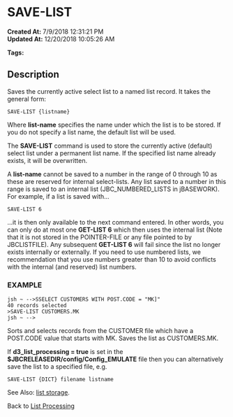 # SAVE-LIST

**Created At:** 7/9/2018 12:31:21 PM  
**Updated At:** 12/20/2018 10:05:26 AM  

**Tags:**
<badge text='lists' vertical='middle' />

## Description 

Saves the currently active select list to a named list record. It takes the general form:

```
SAVE-LIST {listname}
```

Where **list-name** specifies the name under which the list is to be stored. If you do not specify a list name, the default list will be used.

The **SAVE-LIST** command is used to store the currently active (default) select list under a permanent list name. If the specified list name already exists, it will be overwritten.

A **list-name** cannot be saved to a number in the range of 0 through 10 as these are reserved for internal select-lists. Any list saved to a number in this range is saved to an internal list (JBC\_NUMBERED\_LISTS in jBASEWORK). For example, if a list is saved with...

```
SAVE-LIST 6
```

...it is then only available to the next command entered. In other words, you can only do at most one **GET-LIST 6** which then uses the internal list (Note that it is not stored in the POINTER-FILE or any file pointed to by JBCLISTFILE). Any subsequent **GET-LIST 6** will fail since the list no longer exists internally or externally. If you need to use numbered lists, we recommendation that you use numbers greater than 10 to avoid conflicts with the internal (and reserved) list numbers.



### EXAMPLE

```
jsh ~ -->SSELECT CUSTOMERS WITH POST.CODE = "MK]"
40 records selected
>SAVE-LIST CUSTOMERS.MK
jsh ~ -->
```

Sorts and selects records from the CUSTOMER file which have a POST.CODE value that starts with MK. Saves the list as CUSTOMERS.MK.

If **d3\_list\_processing = true** is set in the **$JBCRELEASEDIR/config/Config\_EMULATE** file then you can alternatively save the list to a specified file, e.g.

```
SAVE-LIST {DICT} filename listname
```



See Also: [list storage](325913-list-storage).

Back to [List Processing](325912-list-processing)
